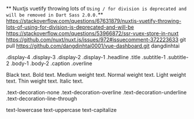 ** Nuxtjs vuetify throwing lots of `Using / for division is deprecated and will be removed in Dart Sass 2.0.0.`**
https://stackoverflow.com/questions/67631879/nuxtjs-vuetify-throwing-lots-of-using-for-division-is-deprecated-and-will-be
https://stackoverflow.com/questions/53966872/ssr-vuex-store-in-nuxt
https://github.com/nuxt/nuxt.js/issues/972#issuecomment-372223633
git pull https://github.com/dangdinhtai0001/vue-dashboard.git dangdinhtai

.display-4
.display-3
.display-2
.display-1
.headline
.title
.subtitle-1
.subtitle-2
.body-1
.body-2
.caption
.overline

Black text.
Bold text.
Medium weight text.
Normal weight text.
Light weight text.
Thin weight text.
Italic text.

.text-decoration-none
.text-decoration-overline
.text-decoration-underline
.text-decoration-line-through

text-lowercase
text-uppercase
text-capitalize